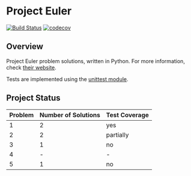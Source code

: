 # Project Euler

[![Build Status](https://travis-ci.org/PhilippSchuette/projecteuler.svg?branch=master)](https://travis-ci.org/PhilippSchuette/projecteuler) [![codecov](https://codecov.io/gh/PhilippSchuette/projecteuler/branch/master/graph/badge.svg)](https://codecov.io/gh/PhilippSchuette/projecteuler)

## Overview

Project Euler problem solutions, written in Python. For more information, check [their website](https://projecteuler.net/).

Tests are implemented using the [unittest module](https://docs.python.org/3/library/unittest.html).


## Project Status

| Problem | Number of Solutions | Test Coverage |
| ------- | ------------------- | ------------- |
|       1 |                   2 |           yes |
|       2 |                   2 |     partially |
|       3 |                   1 |            no |
|       4 |                   - |             - |
|       5 |                   1 |            no |
